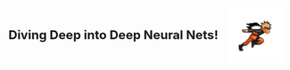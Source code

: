 <p align="center" style="display: flex; align-items: center; gap: 15px;">
  <span style="font-size: 22px; font-weight: bold;">Diving Deep into Deep Neural Nets!</span>
  <img src="https://github.com/ragitu5552/ragitu5552/blob/master/naruto.gif" width="100">
</p>
